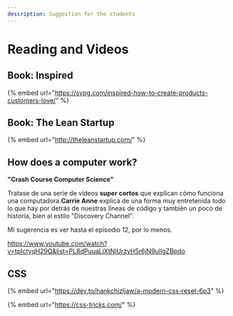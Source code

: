 ```yaml
---
description: Suggestion for the students
---
```


# Reading and Videos

## Book: Inspired

{% embed url="https://svpg.com/inspired-how-to-create-products-customers-love/" %}

## Book: The Lean Startup

{% embed url="http://theleanstartup.com/" %}

## How does a computer work?

**"Crash Course Computer Science"**

Tratase de una serie de videos **super cortos** que explican cómo funciona una computadora.**Carrie Anne** explica de una forma muy entretenida todo lo que hay por detrás de nuestras líneas de código y también un poco de historia, bien al estilo "Discovery Channel".

Mi sugerencia es ver hasta el episodio 12, por lo menos.

  
[https://www.youtube.com/watch?v=tpIctyqH29Q&list=PL8dPuuaLjXtNlUrzyH5r6jN9ulIgZBpdo ](https://www.youtube.com/watch?v=tpIctyqH29Q&list=PL8dPuuaLjXtNlUrzyH5r6jN9ulIgZBpdo&index=1)

## CSS

{% embed url="https://dev.to/hankchizljaw/a-modern-css-reset-6p3" %}

{% embed url="https://css-tricks.com/" %}




